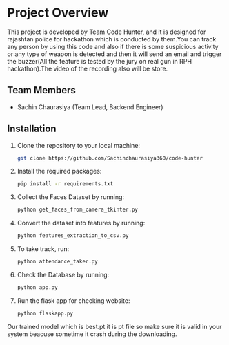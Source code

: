 # Project Overview

This project is developed by Team Code Hunter, and it is designed for rajashtan police for hackathon which is conducted by them.You can track any person by using this code and also if there is some suspicious activity or any type of weapon is detected and then it will send an email and trigger the buzzer(All the feature is tested by the jury on real gun in RPH hackathon).The video of the recording also will be store.

## Team Members

- Sachin Chaurasiya (Team Lead, Backend Engineer)


## Installation

1. Clone the repository to your local machine:
   ```bash
   git clone https://github.com/Sachinchaurasiya360/code-hunter
   ```

2. Install the required packages:
   ```bash
   pip install -r requirements.txt
   ```

1. Collect the Faces Dataset by running:
   ```bash
   python get_faces_from_camera_tkinter.py
   ```

2. Convert the dataset into features by running:
   ```bash
   python features_extraction_to_csv.py
   ```

3. To take track, run:
   ```bash
   python attendance_taker.py
   ```

4. Check the Database by running:
   ```bash
   python app.py
   ```
5. Run the flask app for checking website:
   ```bash
   python flaskapp.py
   ```

Our trained model which is best.pt it is pt file so make sure it is valid in your system beacuse sometime it crash during the downloading.


